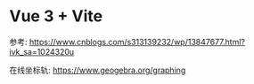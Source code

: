 # Vue 3 + Vite

参考: https://www.cnblogs.com/s313139232/wp/13847677.html?ivk_sa=1024320u

在线坐标轨: https://www.geogebra.org/graphing